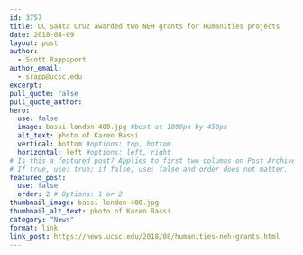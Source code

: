 ```yaml
---
id: 3757
title: UC Santa Cruz awarded two NEH grants for Humanities projects
date: 2018-08-09
layout: post
author:
  - Scott Rappaport
author_email:
  - srapp@ucsc.edu
excerpt: 
pull_quote: false
pull_quote_author:
hero:
  use: false
  image: bassi-london-400.jpg #best at 1000px by 450px
  alt_text: photo of Karen Bassi
  vertical: bottom #options: top, bottom
  horizontal: left #options: left, right
# Is this a featured post? Applies to first two columns on Post Archive Page.
# If true, use: true; if false, use: false and order does not matter.
featured_post:
  use: false
  order: 2 # Options: 1 or 2
thumbnail_image: bassi-london-400.jpg
thumbnail_alt_text: photo of Karen Bassi
category: "News"
format: link
link_post: https://news.ucsc.edu/2018/08/humanities-neh-grants.html 
---
```

